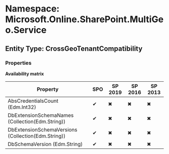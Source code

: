 # Namespace: Microsoft.Online.SharePoint.MultiGeo.Service

## Entity Type: CrossGeoTenantCompatibility

### Properties

**Availability matrix**

Property | SPO | SP 2019 | SP 2016 | SP 2013
----------|-----|---------|---------|--------
AbsCredentialsCount (Edm.Int32) | ✔ | ✖ | ✖ | ✖
DbExtensionSchemaNames (Collection(Edm.String)) | ✔ | ✖ | ✖ | ✖
DbExtensionSchemaVersions (Collection(Edm.String)) | ✔ | ✖ | ✖ | ✖
DbSchemaVersion (Edm.String) | ✔ | ✖ | ✖ | ✖

